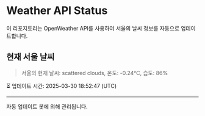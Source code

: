 
# Weather API Status

이 리포지토리는 OpenWeather API를 사용하여 서울의 날씨 정보를 자동으로 업데이트합니다.

## 현재 서울 날씨
> 서울의 현재 날씨: scattered clouds, 온도: -0.24°C, 습도: 86%

⏳ 업데이트 시간: 2025-03-30 18:52:47 (UTC)

---
자동 업데이트 봇에 의해 관리됩니다.
